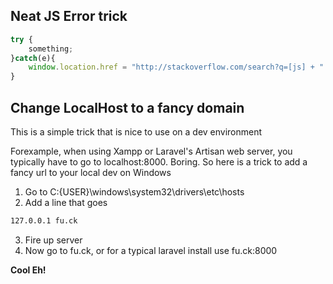 ## Neat JS Error trick
```javascript
try {
	something;
}catch(e){
	window.location.href = "http://stackoverflow.com/search?q=[js] + " + e.message;
}
```

## Change LocalHost to a fancy domain
This is a simple trick that is nice to use on a dev environment

Forexample, when using Xampp or Laravel's Artisan web server, you typically have to go to localhost:8000.  Boring.  So here is a trick to add a fancy url to your local dev on Windows

1. Go to C:\{USER}\windows\system32\drivers\etc\hosts
2. Add a line that goes
```cmd
127.0.0.1 fu.ck
```
3. Fire up server
4. Now go to fu.ck, or for a typical laravel install use fu.ck:8000

**Cool Eh!**
